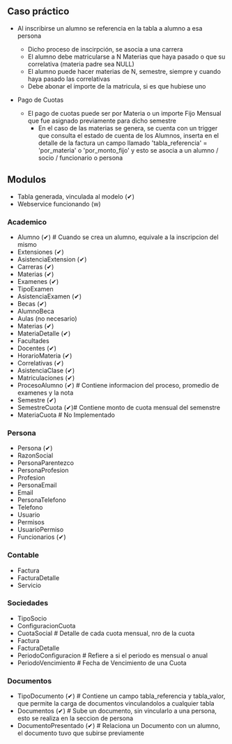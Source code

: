 ## Caso práctico ##


- Al inscribirse un alumno se referencia en la tabla a alumno a esa persona
	- Dicho proceso de inscirpción, se asocia a una carrera
	- El alumno debe matricularse a N Materias que haya pasado o que su correlativa (materia padre sea NULL)
	- El alumno puede hacer materias de N, semestre, siempre y cuando haya pasado las correlativas
	- Debe abonar el importe de la matricula, si es que hubiese uno

- Pago de Cuotas
	- El pago de cuotas puede ser por Materia o un importe Fijo Mensual que fue asignado previamente para dicho semestre
		- En el caso de las materias se genera, se cuenta con un trigger que consulta el estado de cuenta de los Alumnos, inserta en el detalle de la factura un campo llamado 'tabla_referencia' = 'por_materia' o 'por_monto_fijo' y esto se asocia a un alumno / socio / funcionario o persona




## Modulos ##

* Tabla generada, vinculada al modelo (✔)
* Webservice funcionando (w)

### Academico ###

* Alumno (✔) # Cuando se crea un alumno, equivale a la inscripcion del mismo
* Extensiones (✔)
* AsistenciaExtension (✔)
* Carreras (✔)
* Materias (✔)
* Examenes (✔)
* TipoExamen
* AsistenciaExamen (✔)
* Becas (✔)
* AlumnoBeca
* Aulas (no necesario)
* Materias (✔)
* MateriaDetalle (✔)
* Facultades 
* Docentes (✔)
* HorarioMateria (✔)
* Correlativas (✔)
* AsistenciaClase (✔)
* Matriculaciones (✔)
* ProcesoAlumno (✔) # Contiene informacion del proceso, promedio de examenes y la nota
* Semestre (✔)
* SemestreCuota (✔)# Contiene monto de cuota mensual del semenstre
* MateriaCuota # No Implementado

### Persona ###
* Persona (✔)
* RazonSocial
* PersonaParentezco
* PersonaProfesion
* Profesion
* PersonaEmail
* Email
* PersonaTelefono
* Telefono
* Usuario
* Permisos
* UsuarioPermiso
* Funcionarios (✔)


### Contable ###
* Factura
* FacturaDetalle
* Servicio

### Sociedades ###
* TipoSocio
* ConfiguracionCuota
* CuotaSocial # Detalle de cada cuota mensual, nro de la cuota
* Factura
* FacturaDetalle
* PeriodoConfiguracion # Refiere a si el periodo es mensual o anual
* PeriodoVencimiento # Fecha de Vencimiento de una Cuota


### Documentos ###
* TipoDocumento (✔) # Contiene un campo tabla_referencia y tabla_valor, que permite la carga de documentos vinculandolos a cualquier tabla
* Documentos (✔) # Sube un documento, sin vincularlo a una persona, esto se realiza en la seccion de persona
* DocumentoPresentado (✔) # Relaciona un Documento con un alumno, el documento tuvo que subirse previamente
